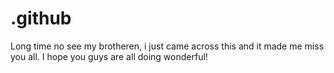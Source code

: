 # .github
Long time no see my brotheren, i just came across this and it made me miss you all. I hope you guys are all doing wonderful!
